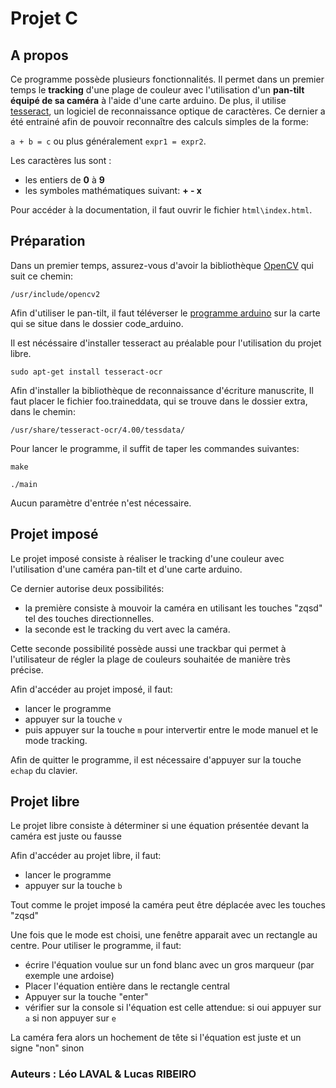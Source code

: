 # Projet C 

## A propos

Ce programme possède plusieurs fonctionnalités. Il permet dans un premier temps le **tracking** d'une plage de couleur avec l'utilisation d'un **pan-tilt équipé de sa caméra** à l'aide d'une carte arduino. De plus, il utilise [tesseract](https://github.com/tesseract-ocr/tesseract), un logiciel de reconnaissance optique de caractères. Ce dernier a été entrainé afin de pouvoir reconnaître des calculs simples de la forme:

`a + b = c` ou plus généralement `expr1 = expr2`.

Les caractères lus sont : 
* les entiers de **0** à **9**
* les symboles mathématiques suivant: **+ - x**

Pour accéder à la documentation, il faut ouvrir le fichier `html\index.html`.

## Préparation

Dans un premier temps, assurez-vous d'avoir la bibliothèque [OpenCV](https://docs.opencv.org/master/) qui suit ce chemin:
```
/usr/include/opencv2
```

Afin d'utiliser le pan-tilt, il faut téléverser le [programme arduino](./code_arduino/) sur la carte qui se situe dans le dossier code_arduino.


Il est nécéssaire d'installer tesseract au préalable pour l'utilisation du projet libre. 

```
sudo apt-get install tesseract-ocr
```

Afin d'installer la bibliothèque de reconnaissance d'écriture manuscrite, Il faut placer le fichier foo.traineddata, qui se trouve dans le dossier extra, dans le chemin:
```
/usr/share/tesseract-ocr/4.00/tessdata/
```

Pour lancer le programme, il suffit de taper les commandes suivantes:
```
make

./main 
```

Aucun paramètre d'entrée n'est nécessaire.


## Projet imposé
Le projet imposé consiste à réaliser le tracking d'une couleur avec l'utilisation d'une caméra pan-tilt et d'une carte arduino.

Ce dernier autorise deux possibilités: 
- la première consiste à mouvoir la caméra en utilisant les touches "zqsd" tel des touches directionnelles.
- la seconde est le tracking du vert avec la caméra.

Cette seconde possibilité possède aussi une trackbar qui permet à l'utilisateur de régler la plage de couleurs souhaitée de manière très précise.

Afin d'accéder au projet imposé, il faut:
- lancer le programme
- appuyer sur la touche `v`
- puis appuyer sur la touche `m` pour intervertir entre le mode manuel et le mode tracking.

Afin de quitter le programme, il est nécessaire d'appuyer sur la touche `echap` du clavier.

## Projet libre
Le projet libre consiste à déterminer si une équation présentée devant la caméra est juste ou fausse

Afin d'accéder au projet libre, il faut:
- lancer le programme
- appuyer sur la touche `b`

Tout comme le projet imposé la caméra peut être déplacée avec les touches "zqsd"

Une fois que le mode est choisi, une fenêtre apparait avec un rectangle au centre. Pour utiliser le programme, il faut:
- écrire l'équation voulue sur un fond blanc avec un gros marqueur (par exemple une ardoise)
- Placer l'équation entière dans le rectangle central 
- Appuyer sur la touche "enter"
- vérifier sur la console si l'équation est celle attendue: si oui appuyer sur `a` si non appuyer sur `e`

La caméra fera alors un hochement de tête si l'équation est juste et un signe "non" sinon


### Auteurs : Léo LAVAL & Lucas RIBEIRO
